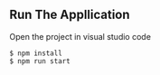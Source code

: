 ## Run The Appllication

Open the project in visual studio code

```
$ npm install
$ npm run start
```